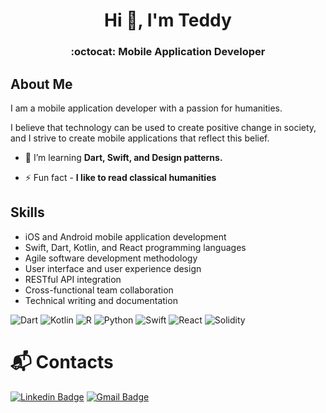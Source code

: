 
<h1 align="center">Hi 👋, I'm Teddy</h1>
<h3 align="center"> :octocat: Mobile Application Developer <br> </h3>

## About Me

I am a mobile application developer with a passion for humanities. 

I believe that technology can be used to create positive change in society, and I strive to create mobile applications that reflect this belief.

- 🌱 I’m learning **Dart, Swift, and Design patterns.**

- ⚡ Fun fact - **I like to read classical humanities**

## Skills

- iOS and Android mobile application development
- Swift, Dart, Kotlin, and React programming languages
- Agile software development methodology
- User interface and user experience design
- RESTful API integration
- Cross-functional team collaboration
- Technical writing and documentation

<!-- - 🔭 I’m currently working on - 
  * [Dusty Shoes Travel List](https://github.com/cmwilson21/dusty-shoes-client) - a travel bucketlist tracker.
  * [Hear All About It](https://github.com/cmwilson21/hear-all-about-it) - a news aggregator.
  * [Headlines Up](https://github.com/cmwilson21/headlines-up) - a game where you guess which headline was written by which news source. **Very early work in progress** -->

<!-- - ⌨️ Open Source Contributor. -->

<!-- ### Skills that I have acquired from work experience 🛠 -->
<!-- ### Skills that I have done  -->
![Dart](https://img.shields.io/badge/Dart-0175C2.svg?&style=for-the-badge&logo=Dart&logoColor=white)
![Kotlin](https://img.shields.io/badge/Kotlin-7F52FF.svg?&style=for-the-badge&logo=Kotlin&logoColor=white)
![R](https://img.shields.io/badge/R-276DC3.svg?&style=for-the-badge&logo=R&logoColor=white)
![Python](https://img.shields.io/badge/Python-3776AB.svg?&style=for-the-badge&logo=Python&logoColor=white)
![Swift](https://img.shields.io/badge/Swift-F05138.svg?&style=for-the-badge&logo=Swift&logoColor=white)
![React](https://img.shields.io/badge/React-61DAFB.svg?&style=for-the-badge&logo=React&logoColor=white)
![Solidity](https://img.shields.io/badge/Solidity-363636.svg?&style=for-the-badge&logo=Solidity&logoColor=white)

# :mailbox_with_mail: Contacts
[![Linkedin Badge](https://img.shields.io/badge/-LinkedIn-blue?style=flat-square&logo=Linkedin&logoColor=white&link=https://www.linkedin.com/in/teddy-yeung-73291b1b1/)](https://www.linkedin.com/in/teddy-yeung-73291b1b1/)
[![Gmail Badge](https://img.shields.io/badge/Gmail-d14836?style=flat-square&logo=Gmail&logoColor=white&link=mailto:chgksl@ajou.ac.kr)](mailto:chgksl@ajou.ac.kr)
